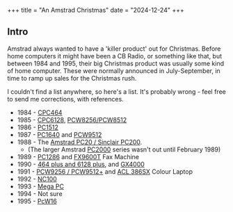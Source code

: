 +++
title = "An Amstrad Christmas"
date = "2024-12-24"
+++

## Intro

Amstrad always wanted to have a 'killer product' out for Christmas. Before home computers it might have been a CB Radio, or something like that, but between 1984 and 1995, their big Christmas product was usually some kind of home computer. These were normally announced in July-September, in time to ramp up sales for the Christmas rush.

I couldn't find a list anywhere, so here's a list. It's probably wrong - feel free to send me corrections, with references.

* 1984 - [CPC464]
* 1985 - [CPC6128], [PCW8256/PCW8512]
* 1986 - [PC1512]
* 1987 - [PC1640] and [PCW9512]
* 1988 - The [Amstrad PC20 / Sinclair PC200][PC200].
  * (The larger Amstrad [PC2000] series wasn't out until February 1989)
* 1989 - [PC1286] and [FX9600T] Fax Machine
* 1990 - [464 plus and 6128 plus][464plus], and [GX4000]
* 1991 - [PCW9256 / PCW9512+][PCW9256] and [ACL 386SX][ACL386SX] Colour Laptop
* 1992 - [NC100]
* 1993 - [Mega PC][MegaPC]
* 1994 - Not sure
* 1995 - [PcW16]

[CPC464]: https://www.cpcwiki.eu/index.php/File:PopularComputingWeekly84041900001.jpg#
[CPC6128]: https://nosher.net/archives/computers/your_computer_1985-09_007
[PCW8256/PCW8512]: https://en.wikipedia.org/wiki/Amstrad_PCW
[PC1512]: https://archive.org/details/practical-computing/PracticalComputing-1986-11/page/58/mode/2up
[PC1640]: https://www.i-programmer.info/history/machines/1364-alan-sugar-and-the-fall-of-amstrad.html?start=2
[PCW9512]: https://www.techmonitor.ai/technology/amstrad_launches_up_market_word_processor_in_us_first
[PC200]: https://archive.org/details/Your_Sinclair_035/page/n25/mode/2up?view=theater
[PC2000]: https://en.wikipedia.org/wiki/Amstrad_PC2286
[PC1286]: https://www.retroisle.com/amstrad/pcs/Articles/newsbyte_sep1989.php
[FX9600T]: https://cpcrulez.fr/people-cpc-new_amstrad_fax_facts.htm
[PCW9512]: https://www.computinghistory.org.uk/det/69595/Amstrad-PCW-9512-Brochure/
[GX4000]: https://www.vg247.com/consoles-youve-never-heard-of-amstrad-gx4000
[464plus]: https://en.wikipedia.org/wiki/Amstrad_CPC#The_plus_range
[PCW9256]: https://www.retroisle.com/amstrad/pcw/Articles/newsbyte_sep1991.php
[ACL386SX]: https://www.retroisle.com/amstrad/pcs/Articles/newsbyte_sep1991.php
[NC100]: https://en.wikipedia.org/wiki/Amstrad_NC100
[MegaPC]: https://archive.org/details/argos-autumn-winter-1993-1994/page/133/mode/1up
[PcW16]: https://www.retroisle.com/amstrad/pcw/Articles/cbr_nov1995.php
